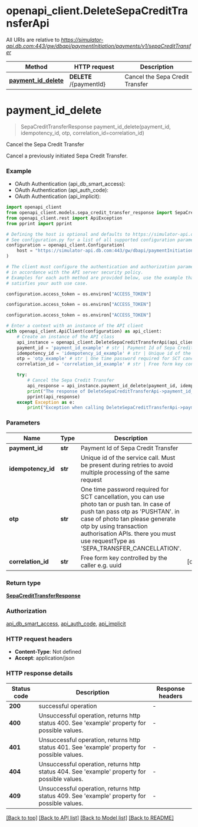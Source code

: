 # openapi_client.DeleteSepaCreditTransferApi

All URIs are relative to *https://simulator-api.db.com:443/gw/dbapi/paymentInitiation/payments/v1/sepaCreditTransfer*

Method | HTTP request | Description
------------- | ------------- | -------------
[**payment_id_delete**](DeleteSepaCreditTransferApi.md#payment_id_delete) | **DELETE** /{paymentId} | Cancel the Sepa Credit Transfer


# **payment_id_delete**
> SepaCreditTransferResponse payment_id_delete(payment_id, idempotency_id, otp, correlation_id=correlation_id)

Cancel the Sepa Credit Transfer

Cancel a previously initiated Sepa Credit Transfer.

### Example

* OAuth Authentication (api_db_smart_access):
* OAuth Authentication (api_auth_code):
* OAuth Authentication (api_implicit):

```python
import openapi_client
from openapi_client.models.sepa_credit_transfer_response import SepaCreditTransferResponse
from openapi_client.rest import ApiException
from pprint import pprint

# Defining the host is optional and defaults to https://simulator-api.db.com:443/gw/dbapi/paymentInitiation/payments/v1/sepaCreditTransfer
# See configuration.py for a list of all supported configuration parameters.
configuration = openapi_client.Configuration(
    host = "https://simulator-api.db.com:443/gw/dbapi/paymentInitiation/payments/v1/sepaCreditTransfer"
)

# The client must configure the authentication and authorization parameters
# in accordance with the API server security policy.
# Examples for each auth method are provided below, use the example that
# satisfies your auth use case.

configuration.access_token = os.environ["ACCESS_TOKEN"]

configuration.access_token = os.environ["ACCESS_TOKEN"]

configuration.access_token = os.environ["ACCESS_TOKEN"]

# Enter a context with an instance of the API client
with openapi_client.ApiClient(configuration) as api_client:
    # Create an instance of the API class
    api_instance = openapi_client.DeleteSepaCreditTransferApi(api_client)
    payment_id = 'payment_id_example' # str | Payment Id of Sepa Credit Transfer
    idempotency_id = 'idempotency_id_example' # str | Unique id of the service call. Must be present during retries to avoid multiple processing of the same request
    otp = 'otp_example' # str | One time password required for SCT cancellation, you can use photo tan or push tan. In case of push tan pass otp as 'PUSHTAN'. in case of photo tan please generate otp by using transaction authorisation APIs. there you must use requestType as 'SEPA_TRANSFER_CANCELLATION'.
    correlation_id = 'correlation_id_example' # str | Free form key controlled by the caller e.g. uuid (optional)

    try:
        # Cancel the Sepa Credit Transfer
        api_response = api_instance.payment_id_delete(payment_id, idempotency_id, otp, correlation_id=correlation_id)
        print("The response of DeleteSepaCreditTransferApi->payment_id_delete:\n")
        pprint(api_response)
    except Exception as e:
        print("Exception when calling DeleteSepaCreditTransferApi->payment_id_delete: %s\n" % e)
```



### Parameters


Name | Type | Description  | Notes
------------- | ------------- | ------------- | -------------
 **payment_id** | **str**| Payment Id of Sepa Credit Transfer | 
 **idempotency_id** | **str**| Unique id of the service call. Must be present during retries to avoid multiple processing of the same request | 
 **otp** | **str**| One time password required for SCT cancellation, you can use photo tan or push tan. In case of push tan pass otp as &#39;PUSHTAN&#39;. in case of photo tan please generate otp by using transaction authorisation APIs. there you must use requestType as &#39;SEPA_TRANSFER_CANCELLATION&#39;. | 
 **correlation_id** | **str**| Free form key controlled by the caller e.g. uuid | [optional] 

### Return type

[**SepaCreditTransferResponse**](SepaCreditTransferResponse.md)

### Authorization

[api_db_smart_access](../README.md#api_db_smart_access), [api_auth_code](../README.md#api_auth_code), [api_implicit](../README.md#api_implicit)

### HTTP request headers

 - **Content-Type**: Not defined
 - **Accept**: application/json

### HTTP response details

| Status code | Description | Response headers |
|-------------|-------------|------------------|
**200** | successful operation |  -  |
**400** | Unsuccessful operation, returns http status 400. See &#39;example&#39; property for possible values. |  -  |
**401** | Unsuccessful operation, returns http status 401. See &#39;example&#39; property for possible values. |  -  |
**404** | Unsuccessful operation, returns http status 404. See &#39;example&#39; property for possible values. |  -  |
**409** | Unsuccessful operation, returns http status 409. See &#39;example&#39; property for possible values. |  -  |

[[Back to top]](#) [[Back to API list]](../README.md#documentation-for-api-endpoints) [[Back to Model list]](../README.md#documentation-for-models) [[Back to README]](../README.md)

